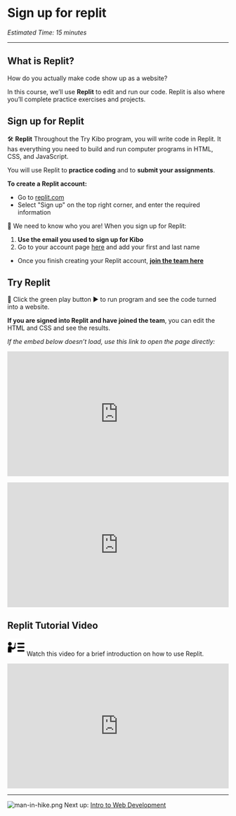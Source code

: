 # Sign up for replit

*Estimated Time: 15 minutes*

---

## What is Replit?

How do you actually make code show up as a website?

In this course, we’ll use **Replit** to edit and run our code. Replit is also where you’ll complete practice exercises and projects.

## Sign up for Replit

<aside>


🛠️ **Replit**
Throughout the Try Kibo program, you will write code in Replit. It has everything you need to build and run computer programs in HTML, CSS, and JavaScript.

You will use Replit to **practice coding** and to **submit your assignments**.

</aside>

**To create a Replit account:**

- Go to [replit.com](http://replit.com)
- Select "Sign up" on the top right corner, and enter the required information

<aside>


🚨 We need to know who you are! When you sign up for Replit:

1. **Use the email you used to sign up for Kibo**
2. Go to your account page [here](https://replit.com/account) and add your first and last name
</aside>

- Once you finish creating your Replit account, **[join the team here](https://replit.com/teams/join/ffkiinmbtmjnqdxuyjzmivqzilblxiqj-tk5-web)**

## Try Replit

<aside>


🧪 Click the green play button ▶️ to run program and see the code turned into a website.

**If you are signed into Replit and have joined the team**, you can edit the HTML and CSS and see the results.

</aside>

*If the embed below doesn’t load, use this link to open the page directly: <div style="position: relative; padding-bottom: 56.25%; height: 0;"><iframe src="https://replit.com/team/tk5-web/Example-Replit-Website" frameborder="0" webkitallowfullscreen mozallowfullscreen allowfullscreen style="position: absolute; top: 0; left: 0; width: 100%; height: 100%;"></iframe></div>*

<div style="position: relative; padding-bottom: 56.25%; height: 0;"><iframe src="https://replit.com/team/tk5-web/Example-Replit-Website" frameborder="0" webkitallowfullscreen mozallowfullscreen allowfullscreen style="position: absolute; top: 0; left: 0; width: 100%; height: 100%;"></iframe></div>

## Replit Tutorial Video

<aside>


<img src="../instruction.png" alt="../instruction.png" width="40px" /> Watch this video for a brief introduction on how to use Replit.

</aside>

<div style="position: relative; padding-bottom: 56.25%; height: 0;"><iframe src="https://www.loom.com/embed/dbdc2dc7d7d2481a81f71263373c0695" frameborder="0" webkitallowfullscreen mozallowfullscreen allowfullscreen style="position: absolute; top: 0; left: 0; width: 100%; height: 100%;"></iframe></div>

---

<aside>


<img src="/web-foundations-april-2022/learning-with-kibo/man-in-hike.png" alt="man-in-hike.png" width="40px" /> Next up: [Intro to Web Development](/web-foundations-april-2022/learning-with-kibo/intro-to-web-development.md)

</aside>